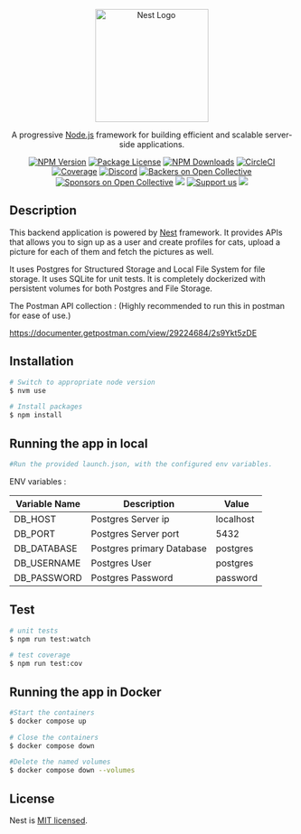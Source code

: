<p align="center">
  <a href="http://nestjs.com/" target="blank"><img src="https://nestjs.com/img/logo-small.svg" width="200" alt="Nest Logo" /></a>
</p>

[circleci-image]: https://img.shields.io/circleci/build/github/nestjs/nest/master?token=abc123def456
[circleci-url]: https://circleci.com/gh/nestjs/nest

  <p align="center">A progressive <a href="http://nodejs.org" target="_blank">Node.js</a> framework for building efficient and scalable server-side applications.</p>
    <p align="center">
<a href="https://www.npmjs.com/~nestjscore" target="_blank"><img src="https://img.shields.io/npm/v/@nestjs/core.svg" alt="NPM Version" /></a>
<a href="https://www.npmjs.com/~nestjscore" target="_blank"><img src="https://img.shields.io/npm/l/@nestjs/core.svg" alt="Package License" /></a>
<a href="https://www.npmjs.com/~nestjscore" target="_blank"><img src="https://img.shields.io/npm/dm/@nestjs/common.svg" alt="NPM Downloads" /></a>
<a href="https://circleci.com/gh/nestjs/nest" target="_blank"><img src="https://img.shields.io/circleci/build/github/nestjs/nest/master" alt="CircleCI" /></a>
<a href="https://coveralls.io/github/nestjs/nest?branch=master" target="_blank"><img src="https://coveralls.io/repos/github/nestjs/nest/badge.svg?branch=master#9" alt="Coverage" /></a>
<a href="https://discord.gg/G7Qnnhy" target="_blank"><img src="https://img.shields.io/badge/discord-online-brightgreen.svg" alt="Discord"/></a>
<a href="https://opencollective.com/nest#backer" target="_blank"><img src="https://opencollective.com/nest/backers/badge.svg" alt="Backers on Open Collective" /></a>
<a href="https://opencollective.com/nest#sponsor" target="_blank"><img src="https://opencollective.com/nest/sponsors/badge.svg" alt="Sponsors on Open Collective" /></a>
  <a href="https://paypal.me/kamilmysliwiec" target="_blank"><img src="https://img.shields.io/badge/Donate-PayPal-ff3f59.svg"/></a>
    <a href="https://opencollective.com/nest#sponsor"  target="_blank"><img src="https://img.shields.io/badge/Support%20us-Open%20Collective-41B883.svg" alt="Support us"></a>
  <a href="https://twitter.com/nestframework" target="_blank"><img src="https://img.shields.io/twitter/follow/nestframework.svg?style=social&label=Follow"></a>
</p>
  <!--[![Backers on Open Collective](https://opencollective.com/nest/backers/badge.svg)](https://opencollective.com/nest#backer)
  [![Sponsors on Open Collective](https://opencollective.com/nest/sponsors/badge.svg)](https://opencollective.com/nest#sponsor)-->

## Description

This backend application is powered by [Nest](https://github.com/nestjs/nest) framework. It provides APIs that allows you to sign up as a user and create profiles for cats,  upload a picture for each of them and fetch the pictures as well.

It uses Postgres for Structured Storage and Local File System for file storage. It uses SQLite for unit tests.
It is completely dockerized with persistent volumes for both Postgres and File Storage.

The Postman API collection : (Highly recommended to run this in postman for ease of use.)

https://documenter.getpostman.com/view/29224684/2s9Ykt5zDE

## Installation

```bash
# Switch to appropriate node version
$ nvm use

# Install packages
$ npm install
```

## Running the app in local

```bash
#Run the provided launch.json, with the configured env variables.
```
ENV variables : 

| Variable Name | Description               |Value
|---------------|---------------------------|----------------
| DB_HOST       | Postgres Server ip        |localhost
| DB_PORT       | Postgres Server port      |5432 
| DB_DATABASE   | Postgres primary Database |postgres
| DB_USERNAME   | Postgres User             |postgres
| DB_PASSWORD   | Postgres Password         |password

## Test

```bash
# unit tests
$ npm run test:watch

# test coverage
$ npm run test:cov
```

## Running the app in Docker

```bash
#Start the containers
$ docker compose up

# Close the containers
$ docker compose down

#Delete the named volumes
$ docker compose down --volumes
```

## License

Nest is [MIT licensed](LICENSE).
